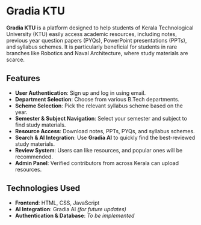 # Gradia KTU

**Gradia KTU** is a platform designed to help students of Kerala Technological University (KTU) easily access academic resources, including notes, previous year question papers (PYQs), PowerPoint presentations (PPTs), and syllabus schemes. It is particularly beneficial for students in rare branches like Robotics and Naval Architecture, where study materials are scarce.

## Features

- **User Authentication**: Sign up and log in using email.
- **Department Selection**: Choose from various B.Tech departments.
- **Scheme Selection**: Pick the relevant syllabus scheme based on the year.
- **Semester & Subject Navigation**: Select your semester and subject to find study materials.
- **Resource Access**: Download notes, PPTs, PYQs, and syllabus schemes.
- **Search & AI Integration**: Use **Gradia AI** to quickly find the best-reviewed study materials.
- **Review System**: Users can like resources, and popular ones will be recommended.
- **Admin Panel**: Verified contributors from across Kerala can upload resources.

## Technologies Used

- **Frontend**: HTML, CSS, JavaScript
- **AI Integration**: Gradia AI *(for future updates)*
- **Authentication & Database**: *To be implemented*
